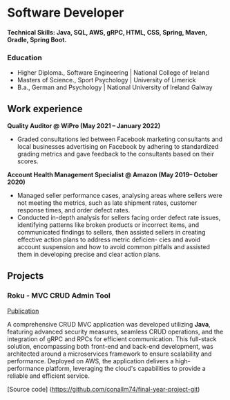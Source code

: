 # Software Developer 

#### Technical Skills: Java, SQL, AWS, gRPC, HTML, CSS, Spring, Maven, Gradle, Spring Boot. 

### Education 
- Higher Diploma., Software Engineering | National College of Ireland
- Masters of Science., Sport Psychology | University of Limerick
- B.a., German and Psychology | National University of Ireland Galway


## Work experience 
**Quality Auditor @ WiPro (May 2021 – January 2022)**
- Graded consultations led between Facebook marketing consultants and local businesses advertising on Facebook by adhering to standardized grading metrics and gave feedback to the consultants based on their scores.

**Account Health Management Specialist @ Amazon (May 2019– October 2020)**
- Managed seller performance cases, analysing areas where sellers were not meeting the metrics, such as late shipment rates,
customer response times, and order defect rates.
- Conducted in-depth analysis for sellers facing order defect rate issues, identifying patterns like broken products or incorrect
items, and communicated findings to sellers, then assisted sellers in creating effective action plans to address metric deficien- cies and avoid account suspension and how to avoid common pitfalls and assisted them in developing precise and clear action plans.

## Projects 
### Roku - MVC CRUD Admin Tool 
[Publication](http://katara-env-1asdf.eba-fwmgqsp4.us-east-2.elasticbeanstalk.com/showMyLoginPage)

A comprehensive CRUD MVC application was developed utilizing **Java**, featuring advanced security measures, seamless CRUD operations, and the integration of gRPC and RPCs for efficient communication. This full-stack solution, encompassing both front-end and back-end development, was architected around a microservices framework to ensure scalability and performance. Deployed on AWS, the application delivers a high-performance platform, leveraging the cloud's capabilities to provide a reliable and efficient service.

[Source code] (https://github.com/conallm74/final-year-project-git)



